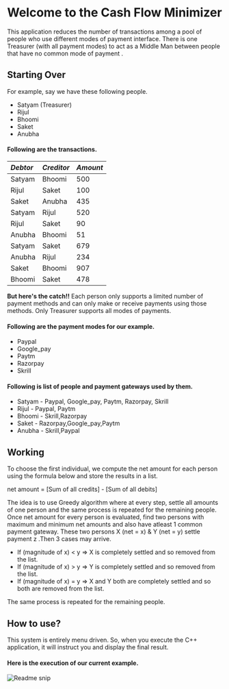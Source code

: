 
# **Welcome to the Cash Flow Minimizer**

This application
 reduces the number of transactions among a pool of people who use different modes of payment interface. There is one Treasurer (with all payment modes) to act as a Middle Man between people that have no common mode of payment .

## **Starting Over**

For example, say we have these following people.

- Satyam (Treasurer)
- Rijul
- Bhoomi
- Saket
- Anubha




#### Following are the transactions.



|  *Debtor* | *Creditor*     | *Amount*                |
| :---------- |:------- | :------------------------- |
| Satyam | Bhoomi | 500 |
| Rijul | Saket | 100 |
| Saket | Anubha | 435 |
| Satyam | Rijul | 520 |
| Rijul | Saket | 90 |
| Anubha | Bhoomi | 51 |
| Satyam | Saket | 679 |
| Anubha | Rijul | 234 |
| Saket | Bhoomi | 907 |
| Bhoomi | Saket| 478 |

**But here's the catch!!**
Each person only supports a limited number of payment methods and can only make or receive payments using those methods.
Only Treasurer supports all modes of payments.

#### Following are the payment modes for our example.

- Paypal
- Google_pay
- Paytm
- Razorpay
- Skrill

#### Following is list of people and payment gateways used by them.
 - Satyam   - Paypal, Google_pay, Paytm, Razorpay, Skrill
 - Rijul    - Paypal, Paytm
 - Bhoomi - Skrill,Razorpay 
 - Saket - Razorpay,Google_pay,Paytm
- Anubha - Skrill,Paypal

## **Working**

To choose the first individual, we compute the net amount for each person using the formula below and store the results in a list.


net amount = [Sum of all credits] - [Sum of all debits]

The idea is to use Greedy algorithm where at every step, settle all amounts of one person and the same process is repeated for the remaining people. 
Once net amount for every person is evaluated, find two persons with maximum and minimum net amounts and also have atleast 1 common payment gateway. These two persons X (net = x) & Y (net = y) settle payment z .Then 3 cases may arrive.

* If (magnitude of x) < y => X is completely settled and so removed from the list.
* If (magnitude of x) > y => Y is completely settled and so removed from the list.
* If (magnitude of x) = y => X and Y both are completely settled and so both are removed from the list.

The same process is repeated for the remaining people.

## **How to use?**

This system is entirely menu driven. So, when you execute the C++ application, it will instruct you and display the final result.



#### Here is the execution of our current example.

![Readme snip](https://github.com/SatyamGoyal42/Cash-flow-minimizer/assets/134623961/7c44bb6b-b8f6-4faf-8735-d3f31a8e9162)



